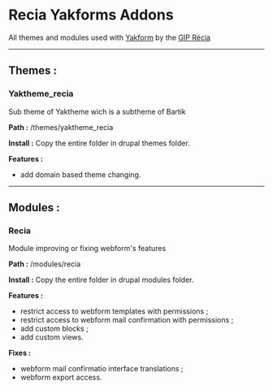 # Recia Yakforms Addons
All themes and modules used with [Yakform](https://yakforms.org/) by the [GIP Récia](https://www.recia.fr/) 

---

## Themes :
### Yaktheme_recia
Sub theme of Yaktheme wich is a subtheme of Bartik

**Path :** /themes/yaktheme_recia

**Install :** Copy the entire folder in drupal themes folder.

**Features :**
- add domain based theme changing.

---

## Modules :
### Recia
Module improving or fixing webform's features

**Path :** /modules/recia

**Install :** Copy the entire folder in drupal modules folder.

**Features :**
- restrict access to webform templates with permissions ;
- restrict access to webform mail confirmation with permissions ;
- add custom blocks ;
- add custom views.

**Fixes :**
- webform mail confirmatio interface translations ;
- webform export access.
